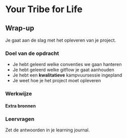 # Your Tribe for Life

## Wrap-up
<!-- Leuke intro -->

Je gaat aan de slag met het opleveren van je project.

### Doel van de opdracht
<!-- Wat hebben ze geleerd op het einde van deze workshop. -->

- Je hebt geleerd welke conventies we gaan hanteren
- Je hebt geleerd welke gitflow je gaat aanhouden
- Je hebt een **kwalitatieve** kampvuursessie ingepland
- Je weet hoe je het project moet opleveren

<!--
    Code conventies vergelijken met agency
    Agency git flow bekijken
    Goede kampvuur, kwalitatieve en schrijven in learnings.md

-->

### Werkwijze
<!-- We schrijven in principe geen tutorials maar helpen ze op weg. -->

#### Extra bronnen
<!-- Extra links voor documentatie en tutorials -->

<!--
### 💪 Extra uitdagingen
 Dit is optioneel voor de hardlopers die iets extra's willen. 
-->

### Leervragen

Zet de antwoorden in je learning journal.

<!-- Een drietal vragen die ze kunnen opnemen in hun learning journal, waar de squadleaders dan weer op terug komen op vrijdag. -->